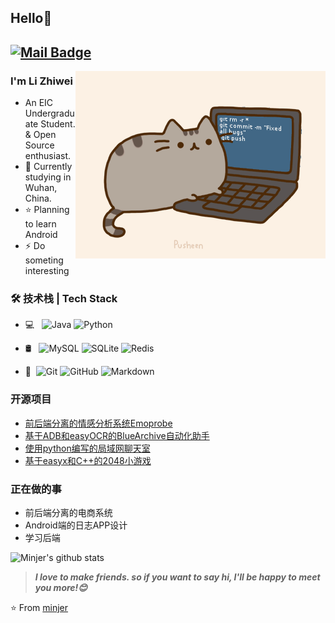 ## Hello👋
[![Mail Badge](https://img.shields.io/badge/-minjer3622@gmail.com-c14438?style=flat&logo=Gmail&logoColor=white&link=mailto:minjer3622@gmail.com)](mailto:minjer3622@gmail.com)
---
<img align="right" alt="GIF" src="Pic/pusheencode.gif" />

### I'm Li Zhiwei

- An EIC Undergraduate Student. & Open Source enthusiast.
- 🌱 Currently studying in Wuhan, China.
- ⭐ Planning to learn Android
- ⚡ Do someting interesting

### 🛠 技术栈 | Tech Stack

- 💻 &#160; ![Java](https://img.shields.io/badge/-Java-333333?style=flat&logo=Java&logoColor=007396)
![Python](https://img.shields.io/badge/-Python-333333?style=flat&logo=Python&logoColor=FCC624)

- 🛢 &#160; ![MySQL](https://img.shields.io/badge/-MySQL-333333?style=flat&logo=mysql)
![SQLite](https://img.shields.io/badge/-SQLite-333333?style=flat&logo=sqlite)
![Redis](https://img.shields.io/badge/-Redis-333333?style=flat&logo=Redis)

- 🔧 &#160;![Git](https://img.shields.io/badge/-Git-333333?style=flat&logo=git)
![GitHub](https://img.shields.io/badge/-GitHub-333333?style=flat&logo=github)
![Markdown](https://img.shields.io/badge/-Markdown-333333?style=flat&logo=markdown)

### 开源项目
- [前后端分离的情感分析系统Emoprobe](https://github.com/pxxxl/Emoprobe)
- [基于ADB和easyOCR的BlueArchive自动化助手](https://github.com/mj3622/AutoArchive)
- [使用python编写的局域网聊天室](https://github.com/mj3622/MomoTalk)
- [基于easyx和C++的2048小游戏](https://github.com/mj3622/2048)



### 正在做的事
- 前后端分离的电商系统
- Android端的日志APP设计
- 学习后端

![Minjer's github stats](https://github-readme-stats.vercel.app/api/?username=mj3622&show_icons=true&title_color=fff&icon_color=79ff97&text_color=9f9f9f&bg_color=151515)

> ***I love to make friends. so if you want to say hi, I'll be happy to meet you more!😊***

⭐️ From [minjer](https://github.com/mj3622)
